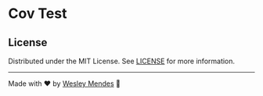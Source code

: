 # Cov Test


## License

Distributed under the MIT License. See [LICENSE](LICENSE.md) for more information.

---

Made with ♥ by [Wesley Mendes](https://wesleymendes.com.br/) :wave:
